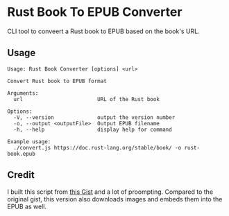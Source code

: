 # Rust Book To EPUB Converter

CLI tool to conveert a Rust book to EPUB based on the book's URL.

## Usage

```
Usage: Rust Book Converter [options] <url>

Convert Rust book to EPUB format

Arguments:
  url                        URL of the Rust book

Options:
  -V, --version              output the version number
  -o, --output <outputFile>  Output EPUB filename
  -h, --help                 display help for command

Example usage:
  ./convert.js https://doc.rust-lang.org/stable/book/ -o rust-book.epub
```

## Credit

I built this script from [this Gist](https://gist.github.com/peterbartha/54708ae739478a45b52612311d49717c) and a lot of proompting. Compared to the original gist, this version also downloads images and embeds them into the EPUB as well.
